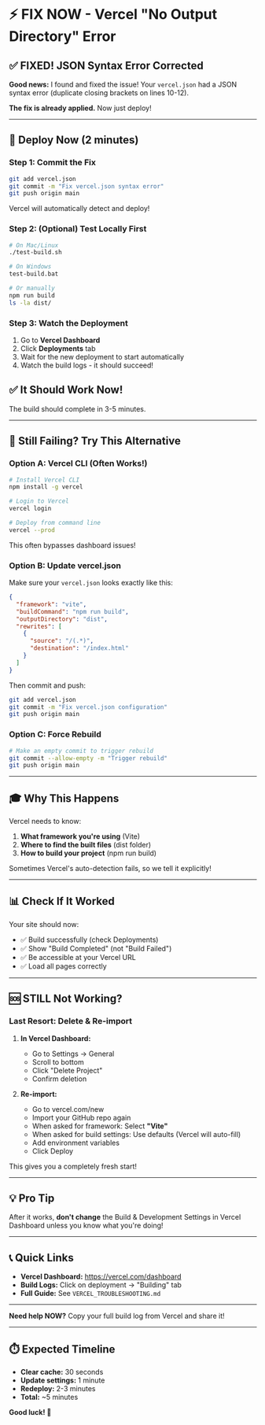 # ⚡ FIX NOW - Vercel "No Output Directory" Error

## ✅ FIXED! JSON Syntax Error Corrected

**Good news:** I found and fixed the issue! Your `vercel.json` had a JSON syntax error (duplicate closing brackets on lines 10-12).

**The fix is already applied.** Now just deploy!

---

## 🎯 Deploy Now (2 minutes)

### Step 1: Commit the Fix

```bash
git add vercel.json
git commit -m "Fix vercel.json syntax error"
git push origin main
```

Vercel will automatically detect and deploy!

### Step 2: (Optional) Test Locally First

```bash
# On Mac/Linux
./test-build.sh

# On Windows  
test-build.bat

# Or manually
npm run build
ls -la dist/
```

### Step 3: Watch the Deployment

1. Go to **Vercel Dashboard**
2. Click **Deployments** tab
3. Wait for the new deployment to start automatically
4. Watch the build logs - it should succeed!

## ✅ It Should Work Now!

The build should complete in 3-5 minutes.

---

## 🔧 Still Failing? Try This Alternative

### Option A: Vercel CLI (Often Works!)

```bash
# Install Vercel CLI
npm install -g vercel

# Login to Vercel
vercel login

# Deploy from command line
vercel --prod
```

This often bypasses dashboard issues!

### Option B: Update vercel.json

Make sure your `vercel.json` looks exactly like this:

```json
{
  "framework": "vite",
  "buildCommand": "npm run build",
  "outputDirectory": "dist",
  "rewrites": [
    {
      "source": "/(.*)",
      "destination": "/index.html"
    }
  ]
}
```

Then commit and push:

```bash
git add vercel.json
git commit -m "Fix vercel.json configuration"
git push origin main
```

### Option C: Force Rebuild

```bash
# Make an empty commit to trigger rebuild
git commit --allow-empty -m "Trigger rebuild"
git push origin main
```

---

## 🎓 Why This Happens

Vercel needs to know:

1. **What framework you're using** (Vite)
2. **Where to find the built files** (dist folder)
3. **How to build your project** (npm run build)

Sometimes Vercel's auto-detection fails, so we tell it explicitly!

---

## 📊 Check If It Worked

Your site should now:

- ✅ Build successfully (check Deployments)
- ✅ Show "Build Completed" (not "Build Failed")
- ✅ Be accessible at your Vercel URL
- ✅ Load all pages correctly

---

## 🆘 STILL Not Working?

### Last Resort: Delete & Re-import

1. **In Vercel Dashboard:**
   - Go to Settings → General
   - Scroll to bottom
   - Click "Delete Project"
   - Confirm deletion

2. **Re-import:**
   - Go to vercel.com/new
   - Import your GitHub repo again
   - When asked for framework: Select **"Vite"**
   - When asked for build settings: Use defaults (Vercel will auto-fill)
   - Add environment variables
   - Click Deploy

This gives you a completely fresh start!

---

## 💡 Pro Tip

After it works, **don't change** the Build & Development Settings in Vercel Dashboard unless you know what you're doing!

---

## 📞 Quick Links

- **Vercel Dashboard:** https://vercel.com/dashboard
- **Build Logs:** Click on deployment → "Building" tab
- **Full Guide:** See `VERCEL_TROUBLESHOOTING.md`

---

**Need help NOW?** Copy your full build log from Vercel and share it!

---

## ⏱️ Expected Timeline

- **Clear cache:** 30 seconds
- **Update settings:** 1 minute
- **Redeploy:** 2-3 minutes
- **Total:** ~5 minutes

**Good luck! 🚀**